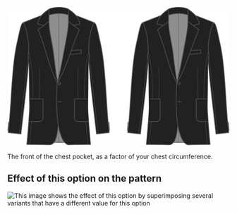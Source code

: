 ![Front pocket width](frontpocketwidth.svg)

The front of the chest pocket, as a factor of your chest circumference.

## Effect of this option on the pattern

![This image shows the effect of this option by superimposing several variants that have a different value for this option](jaeger\_frontpocketwidth\_sample.svg "Effect of this option on the pattern")
